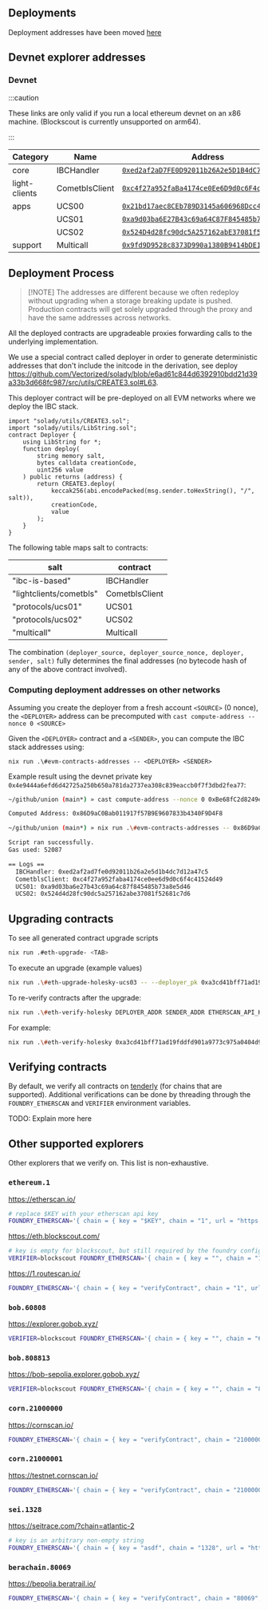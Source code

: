 ## Deployments

Deployment addresses have been moved [here](../docs/src/content/docs/protocol/deployments.mdx)

## Devnet explorer addresses

### Devnet

:::caution

These links are only valid if you run a local ethereum devnet on an x86 machine. (Blockscout is currently unsupported on arm64).

:::

| Category           | Name              | Address                                                                                                             |
|--------------------|-------------------|---------------------------------------------------------------------------------------------------------------------|
| core               | IBCHandler        | [`0xed2af2aD7FE0D92011b26A2e5D1B4dC7D12A47C5`](http://localhost/address/0xed2af2aD7FE0D92011b26A2e5D1B4dC7D12A47C5) |
| light-clients      | CometblsClient    | [`0xc4f27a952faBa4174ce0Ee6D9d0c6F4c41524d49`](http://localhost/address/0xc4f27a952faBa4174ce0Ee6D9d0c6F4c41524d49) |
| apps               | UCS00             | [`0x21bd17aec8CEb789D3145a606968Dcc428c1e4F4`](http://localhost/address/0x21bd17aec8CEb789D3145a606968Dcc428c1e4F4) |
|                    | UCS01             | [`0xa9d03ba6E27B43c69a64C87F845485b73A8e5d46`](http://localhost/address/0xa9d03ba6E27B43c69a64C87F845485b73A8e5d46) |
|                    | UCS02             | [`0x524D4d28fc90dc5A257162abE37081f52681C7D6`](http://localhost/address/0x524D4d28fc90dc5A257162abE37081f52681C7D6) |
|  support           | Multicall         | [`0x9fd9D9528c8373D990a1380B9414bDE179007A35`](http://localhost/address/0x9fd9D9528c8373D990a1380B9414bDE179007A35) |

## Deployment Process

> \[!NOTE\]
> The addresses are different because we often redeploy without upgrading when a storage breaking update is pushed.
> Production contracts will get solely upgraded through the proxy and have the same addresses across networks.

All the deployed contracts are upgradeable proxies forwarding calls to the underlying implementation.

We use a special contract called deployer in order to generate deterministic addresses that don't include the initcode in the derivation, see deploy https://github.com/Vectorized/solady/blob/e6ad61c844d6392910bdd21d39a33b3d668fc987/src/utils/CREATE3.sol#L63.

This deployer contract will be pre-deployed on all EVM networks where we deploy the IBC stack.

```solidity
import "solady/utils/CREATE3.sol";
import "solady/utils/LibString.sol";
contract Deployer {
    using LibString for *;
    function deploy(
        string memory salt,
        bytes calldata creationCode,
        uint256 value
    ) public returns (address) {
        return CREATE3.deploy(
            keccak256(abi.encodePacked(msg.sender.toHexString(), "/", salt)),
            creationCode,
            value
        );
    }
}
```

The following table maps salt to contracts:

| salt                    | contract       |
| ----------------------- | -------------- |
| "ibc-is-based"          | IBCHandler     |
| "lightclients/cometbls" | CometblsClient |
| "protocols/ucs01"       | UCS01          |
| "protocols/ucs02"       | UCS02          |
| "multicall"             | Multicall      |

The combination `(deployer_source, deployer_source_nonce, deployer, sender, salt)` fully determines the final addresses (no bytecode hash of any of the above contract involved).

### Computing deployment addresses on other networks

Assuming you create the deployer from a fresh account `<SOURCE>` (0 nonce), the `<DEPLOYER>` address can be precomputed with `cast compute-address --nonce 0 <SOURCE>`

Given the `<DEPLOYER>` contract and a `<SENDER>`, you can compute the IBC stack addresses using:

`nix run .\#evm-contracts-addresses -- <DEPLOYER> <SENDER>`

Example result using the devnet private key `0x4e9444a6efd6d42725a250b650a781da2737ea308c839eaccb0f7f3dbd2fea77`:

```sh
~/github/union (main*) » cast compute-address --nonce 0 0xBe68fC2d8249eb60bfCf0e71D5A0d2F2e292c4eD

Computed Address: 0x86D9aC0Bab011917f57B9E9607833b4340F9D4F8
```

```sh
~/github/union (main*) » nix run .\#evm-contracts-addresses -- 0x86D9aC0Bab011917f57B9E9607833b4340F9D4F8 0xBe68fC2d8249eb60bfCf0e71D5A0d2F2e292c4eD

Script ran successfully.
Gas used: 52087

== Logs ==
  IBCHandler: 0xed2af2ad7fe0d92011b26a2e5d1b4dc7d12a47c5
  CometblsClient: 0xc4f27a952faba4174ce0ee6d9d0c6f4c41524d49
  UCS01: 0xa9d03ba6e27b43c69a64c87f845485b73a8e5d46
  UCS02: 0x524d4d28fc90dc5a257162abe37081f52681c7d6
```

## Upgrading contracts

To see all generated contract upgrade scripts

```bash
nix run .#eth-upgrade- <TAB>
```

To execute an upgrade (example values)

```bash
nix run .\#eth-upgrade-holesky-ucs03 -- --deployer_pk 0xa3cd41bff71ad19fddfd901a9773c975a0404d97 --sender_pk 0x153919669Edc8A5D0c8D1E4507c9CE60435A1177 --private_key omitted
```

To re-verify contracts after the upgrade:

```bash
nix run .\#eth-verify-holesky DEPLOYER_ADDR SENDER_ADDR ETHERSCAN_API_KEY
```

For example:

```bash
nix run .\#eth-verify-holesky 0xa3cd41bff71ad19fddfd901a9773c975a0404d97 0x153919669Edc8A5D0c8D1E4507c9CE60435A1177 omitted
```

## Verifying contracts

By default, we verify all contracts on [tenderly](https://tenderly.co/) (for chains that are supported). Additional verifications can be done by threading through the `FOUNDRY_ETHERSCAN` and `VERIFIER` environment variables.

TODO: Explain more here

## Other supported explorers

Other explorers that we verify on. This list is non-exhaustive.

### `ethereum.1`

<https://etherscan.io/>

```sh
# replace $KEY with your etherscan api key
FOUNDRY_ETHERSCAN='{ chain = { key = "$KEY", chain = "1", url = "https://api.etherscan.io/api" } }' nix run .#evm-scripts.ethereum
```

<https://eth.blockscout.com/>

```sh
# key is empty for blockscout, but still required by the foundry config schema
VERIFIER=blockscout FOUNDRY_ETHERSCAN='{ chain = { key = "", chain = "1", url = "https://eth.blockscout.com/api" } }' nix run .#evm-scripts.ethereum
```

<https://1.routescan.io/>

```sh
FOUNDRY_ETHERSCAN='{ chain = { key = "verifyContract", chain = "1", url = "https://api.routescan.io/v2/network/mainnet/evm/1/etherscan" } }' nix run .#evm-scripts.ethereum
```

### `bob.60808`

<https://explorer.gobob.xyz/>

```sh
VERIFIER=blockscout FOUNDRY_ETHERSCAN='{ chain = { key = "", chain = "60808", url = "https://explorer.gobob.xyz/api" } }' nix run .#evm-scripts.bob
```

### `bob.808813`

<https://bob-sepolia.explorer.gobob.xyz/>

```sh
VERIFIER=blockscout FOUNDRY_ETHERSCAN='{ chain = { key = "", chain = "808813", url = "https://bob-sepolia.explorer.gobob.xyz/api" } }' nix run .#evm-scripts.bob-sepolia
```

### `corn.21000000`

<https://cornscan.io/>

```sh
FOUNDRY_ETHERSCAN='{ chain = { key = "verifyContract", chain = "21000000", url = "https://api.routescan.io/v2/network/mainnet/evm/21000000/etherscan" } }' nix run .#evm-scripts.corn
```

### `corn.21000001`

<https://testnet.cornscan.io/>

```sh
FOUNDRY_ETHERSCAN='{ chain = { key = "verifyContract", chain = "21000001", url = "https://api.routescan.io/v2/network/testnet/evm/21000001/etherscan" } }' nix run .#evm-scripts.corn-testnet
```

### `sei.1328`

<https://seitrace.com/?chain=atlantic-2>

```sh
# key is an arbitrary non-empty string
FOUNDRY_ETHERSCAN='{ chain = { key = "asdf", chain = "1328", url = "https://seitrace.com/atlantic-2/api" } }' nix run .#evm-scripts.sei-atlantic
```

### `berachain.80069`

<https://bepolia.beratrail.io/>

```sh
FOUNDRY_ETHERSCAN='{ chain = { key = "verifyContract", chain = "80069", url = "https://api.routescan.io/v2/network/testnet/evm/80069/etherscan" } }' nix run .#evm-scripts.bepolia
```
